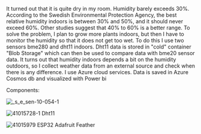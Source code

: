 
It turned out that it is quite dry in my room. Humidity barely exceeds 30%. According to the Swedish Environmental Protection Agency, the best relative humidity indoors is between 30% and 50%, and it should never exceed 60%. Other studies suggest that 40% to 60% is a better range.
To solve the problem, I plan to grow more plants indoors, but then I have to monitor the humidity so that it does not get too wet.
To do this I use two sensors bme280 and dht11 indoors. Dht11 data is stored in "cold" container "Blob Storage" which can then be used to compare data with bme20 sensor data.
It turns out that humidity indoors depends a bit on the humidity outdoors, so I collect weather data from an external source and check when there is any difference.
I use Azure cloud services. Data is saved in Azure Cosmos db and visualized with Power bi


Components:


 
![_s_e_sen-10-054-1](https://user-images.githubusercontent.com/71280566/163166799-40486678-a737-4a0c-ac2e-58f0f68082bc.jpg)


![41015728-1](https://user-images.githubusercontent.com/71280566/163166280-6def7d31-2126-42b8-89b2-fe7727a09472.jpg) Dht11


![41015979](https://user-images.githubusercontent.com/71280566/163166335-e1d63906-78bf-4e88-ab65-2e7d22585c75.jpg) ESP32 Adafruit Feather 
